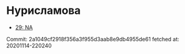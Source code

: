 # Нурисламова
- [29: NA](29.md)

Commit: 2a1049cf2918f356a3f955d3aab8e9db4955de61
 fetched at: 20201114-220240

